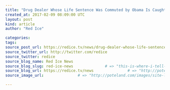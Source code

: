 ```yaml
---
title: "Drug Dealer Whose Life Sentence Was Commuted by Obama Is Caught Trafficking Cocaine" # => "I Made a Pretty Gem - Planet.rb"
created_at: 2017-02-09 08:09:00 UTC
layout: post
kind: article
author: "Red Ice"

categories: 
tags: 
source_post_url: https://redice.tv/news/drug-dealer-whose-life-sentence-was-commuted-by-obama-is-caught-trafficking-cocaine    # => "http://poteland.com/blog/i-made-a-pretty-gem-planet-dot-rb/"
source_twitter_url: http://twitter.com/redice
source_twitter: redice
source_blog_name: Red Ice News
source_blog_slug: red-ice-news              # => "this-is-where-i-tell-you-stuff"
source_blog_url: https://redice.tv/news               # => "http://poteland.com/articles"
source_image_url:               # => "http://poteland.com/images/site-logo.png"

---
```



<!--
   &lt;img align=&quot;left&quot; alt=&quot;Drug Dealer Whose Life Sentence Was Commuted by Obama Is Caught Trafficking Cocaine&quot; src=&quot;https://rdice.net/a/c/n/17/02090908-obama5.9cd7b47f.jpg&quot;&gt; A Texas felon who was pardoned by Obama is back behind bars after he was caught &#39;fleeing police with two pounds of cocaine worth $26,000&#39;. Robert M. Gill is getting reacquainted with his jail cell after he crashed into another vehicle when fleeing from police following an alleged drug deal in San Antonio on Thursday. The 68-year-old&#39;s original life sentence was pardoned by President Obama but now he could face up to 40 years in prison for possession with intent to distribute 500 grams or more of cocaine, according to Bexar County police. Gill was jailed on charges of cocaine and heroin distribution conspiracy in 1990, until Obama commuted the &#39;nonviolent offender&#39; in 2015, the San Antonio Express News reported.  After his release Gill seemingly made an effort to stay away from a life of crime…           # => "I’ve been hurting to write this ever since we had the idea of creating a Planet for Cubox..." (Continued)
   red-ice-news              # => "this-is-where-i-tell-you-stuff"
   https://redice.tv/news               # => "http://poteland.com/articles"
                 # => "http://poteland.com/images/site-logo.png"
<img align="left" alt="Drug Dealer Whose Life Sentence Was Commuted by Obama Is Caught Trafficking Cocaine" src="https://rdice.net/a/c/n/17/02090908-obama5.9cd7b47f.jpg"> A Texas felon who was pardoned by Obama is back behind bars after he was caught 'fleeing police with two pounds of cocaine worth $26,000'. Robert M. Gill is getting reacquainted with his jail cell after he crashed into another vehicle when fleeing from police following an alleged drug deal in San Antonio on Thursday. The 68-year-old's original life sentence was pardoned by President Obama but now he could face up to 40 years in prison for possession with intent to distribute 500 grams or more of cocaine, according to Bexar County police. Gill was jailed on charges of cocaine and heroin distribution conspiracy in 1990, until Obama commuted the 'nonviolent offender' in 2015, the San Antonio Express News reported.  After his release Gill seemingly made an effort to stay away from a life of crime…<div class="">
    <i>Source: <a href="https://redice.tv/news">Red Ice News</a></i>
</div>
